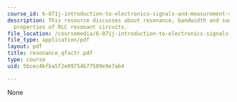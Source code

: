```yaml
---
course_id: 6-071j-introduction-to-electronics-signals-and-measurement-spring-2006
description: This resource discusses about resonance, bandwidth and summary of the
  properties of RLC resonant circuits.
file_location: /coursemedia/6-071j-introduction-to-electronics-signals-and-measurement-spring-2006/5bcec4bfba5f2e99754b77509e9e7ab4_resonance_qfactr.pdf
file_type: application/pdf
layout: pdf
title: resonance_qfactr.pdf
type: course
uid: 5bcec4bfba5f2e99754b77509e9e7ab4

---
```

None